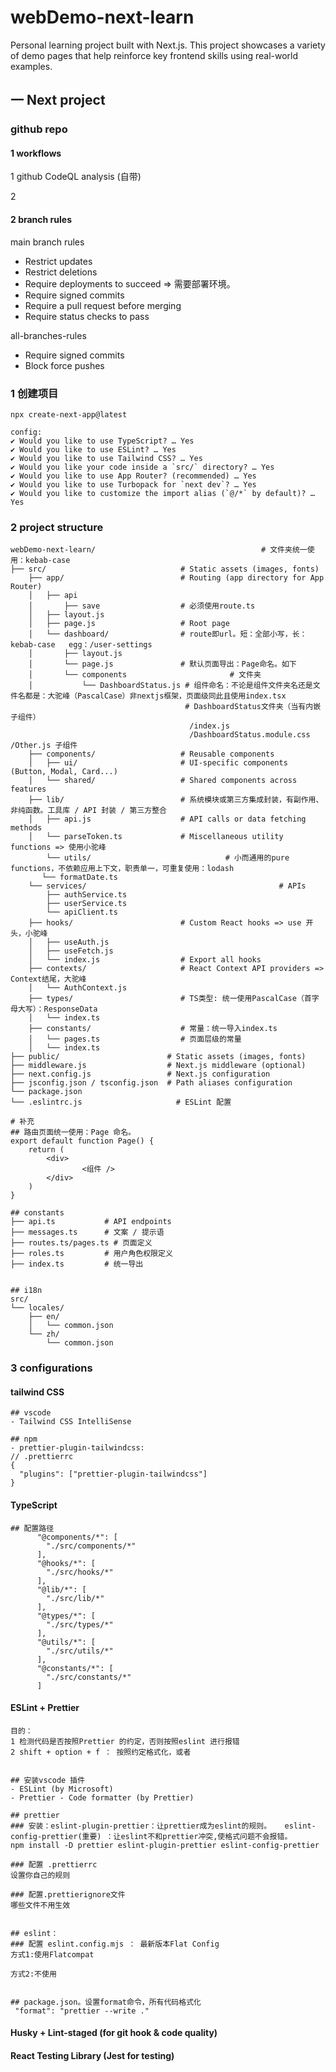 # webDemo-next-learn

Personal learning project built with Next.js. This project showcases a variety of demo pages that help reinforce key frontend skills using real-world examples.

## 一 Next project

### github repo

#### 1 workflows

1 github CodeQL analysis (自带)

2 

#### 2 branch rules

main branch rules

- Restrict updates
- Restrict deletions
- Require deployments to succeed => 需要部署环境。
- Require signed commits
- Require a pull request before merging
- Require status checks to pass

all-branches-rules
- Require signed commits
- Block force pushes


### 1 创建项目

```shell
npx create-next-app@latest

config:
✔ Would you like to use TypeScript? … Yes
✔ Would you like to use ESLint? … Yes
✔ Would you like to use Tailwind CSS? … Yes
✔ Would you like your code inside a `src/` directory? … Yes
✔ Would you like to use App Router? (recommended) … Yes
✔ Would you like to use Turbopack for `next dev`? … Yes
✔ Would you like to customize the import alias (`@/*` by default)? … Yes
```

### 2 project structure

```shell
webDemo-next-learn/										# 文件夹统一使用：kebab-case
├── src/                              # Static assets (images, fonts)
    ├── app/                          # Routing (app directory for App Router)
    │   ├── api
    │       ├── save                  # 必须使用route.ts
    │   ├── layout.js
    │   ├── page.js                   # Root page
    │   └── dashboard/                # route即url。短：全部小写，长：kebab-case	egg：/user-settings
    │       ├── layout.js
    │       └── page.js               # 默认页面导出：Page命名。如下
    │       └── components						 # 文件夹
    │           └── DashboardStatus.js # 组件命名：不论是组件文件夹名还是文件名都是：大驼峰（PascalCase）非nextjs框架，页面级同此且使用index.tsx
                                       # DashboardStatus文件夹（当有内嵌子组件）
                                        /index.js
                                        /DashboardStatus.module.css																										              						/Other.js 子组件
    ├── components/                   # Reusable components
    │   ├── ui/                       # UI-specific components (Button, Modal, Card...)
    │   └── shared/                   # Shared components across features
    ├── lib/                          # 系统模块或第三方集成封装，有副作用、非纯函数。工具库 / API 封装 / 第三方整合
    │   ├── api.js                    # API calls or data fetching methods
    │   └── parseToken.ts             # Miscellaneous utility functions => 使用小驼峰
		└── utils/                				# 小而通用的pure functions，不依赖应用上下文，职责单一，可重复使用：lodash
       └── formatDate.ts
    └── services/											# APIs
        ├── authService.ts
        ├── userService.ts
        └── apiClient.ts
    ├── hooks/                        # Custom React hooks => use 开头，小驼峰
    │   ├── useAuth.js
    │   ├── useFetch.js
    │   └── index.js                  # Export all hooks
    ├── contexts/                     # React Context API providers => Context结尾，大驼峰
    │   └── AuthContext.js
    ├── types/                        # TS类型: 统一使用PascalCase（首字母大写）：ResponseData
    │   └── index.ts
    ├── constants/                    # 常量：统一导入index.ts
    │   └── pages.ts                  # 页面层级的常量
    │   └── index.ts
├── public/                        # Static assets (images, fonts)
├── middleware.js                  # Next.js middleware (optional)
├── next.config.js                 # Next.js configuration
├── jsconfig.json / tsconfig.json  # Path aliases configuration
└── package.json
└── .eslintrc.js              		 # ESLint 配置

```

```shell
# 补充
## 路由页面统一使用：Page 命名。
export default function Page() {
    return (
        <div>
        		<组件 />
        </div>
    )
}

## constants
├── api.ts           # API endpoints
├── messages.ts      # 文案 / 提示语
├── routes.ts/pages.ts # 页面定义
├── roles.ts         # 用户角色权限定义
├── index.ts         # 统一导出


## i18n
src/
└── locales/
    ├── en/
    │   └── common.json
    └── zh/
        └── common.json
```

### 3 configurations

#### tailwind CSS

```shell
## vscode
- Tailwind CSS IntelliSense

## npm
- prettier-plugin-tailwindcss:
// .prettierrc
{
  "plugins": ["prettier-plugin-tailwindcss"]
}

```

#### TypeScript

```
## 配置路径
      "@components/*": [
        "./src/components/*"
      ],
      "@hooks/*": [
        "./src/hooks/*"
      ],
      "@lib/*": [
        "./src/lib/*"
      ],
      "@types/*": [
        "./src/types/*"
      ],
      "@utils/*": [
        "./src/utils/*"
      ],
      "@constants/*": [
        "./src/constants/*"
      ]
```

#### ESLint + Prettier

```shell
目的：
1 检测代码是否按照Prettier 的约定，否则按照eslint 进行报错
2 shift + option + f ： 按照约定格式化，或者


## 安装vscode 插件
- ESLint (by Microsoft)
- Prettier - Code formatter (by Prettier)

## prettier 
### 安装：eslint-plugin-prettier：让prettier成为eslint的规则。   eslint-config-prettier(重要) ：让eslint不和prettier冲突,使格式问题不会报错。 
npm install -D prettier eslint-plugin-prettier eslint-config-prettier 

### 配置 .prettierrc
设置你自己的规则

### 配置.prettierignore文件
哪些文件不用生效


## eslint： 
### 配置 eslint.config.mjs ： 最新版本Flat Config
方式1:使用Flatcompat

方式2:不使用


## package.json。设置format命令，所有代码格式化
 "format": "prettier --write ."
```

#### Husky + Lint-staged (for git hook & code quality)

#### React Testing Library (Jest for testing)
